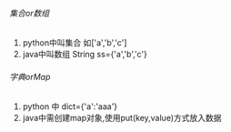 ###### 集合or数组

1. python中叫集合 如['a','b','c']
2. java中叫数组 String ss={'a','b','c'}



###### 字典orMap

1. python 中 dict={'a':'aaa'}
2. java中需创建map对象,使用put(key,value)方式放入数据








